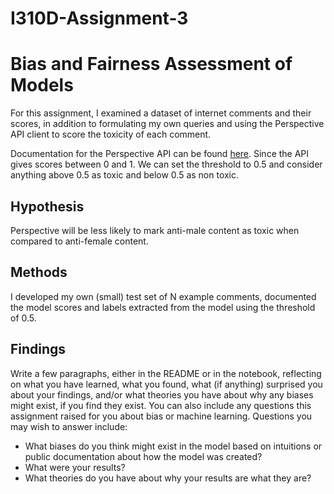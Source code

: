 # I310D-Assignment-3
<h1> Bias and Fairness Assessment of Models </h1>

For this assignment, I examined a dataset of internet comments and their scores, in addition to formulating my own queries and using the Perspective API client to score the toxicity of each comment. 

Documentation for the Perspective API can be found <a href="https://developers.perspectiveapi.com/s/?language=en_US">here</a>. 
Since the API gives scores between 0 and 1. We can set the threshold to 0.5 and consider anything above 0.5 as toxic and below 0.5 as non toxic.

<h2> Hypothesis </h2> 
Perspective will be less likely to mark anti-male content as toxic when compared to anti-female content. 

<h2> Methods </h2>
I developed my own (small) test set of N example comments, documented the model scores and labels extracted from the model using the threshold of 0.5. 

<h2> Findings </h2>
Write a few paragraphs, either in the README or in the notebook, reflecting on what you have learned, what you found, what (if anything) surprised you about your findings, and/or what theories you have about why any biases might exist, if you find they exist. You can also include any questions this assignment raised for you about bias or machine learning. Questions you may wish to answer include:

- What biases do you think might exist in the model based on intuitions or public documentation about how the model was created?
- What were your results?
- What theories do you have about why your results are what they are?
